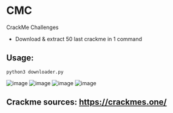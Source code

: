 # CMC
CrackMe Challenges
- Download & extract 50 last crackme in 1 command

## Usage:
`python3 downloader.py`

![image](https://github.com/Neotoxic-off/CMC/assets/44700383/d8389827-ef8f-4e2a-9f28-136ede4fcf93)
![image](https://github.com/Neotoxic-off/CMC/assets/44700383/7097c2a6-28b6-4892-a5e3-9ea027ca9f93)
![image](https://github.com/Neotoxic-off/CMC/assets/44700383/680bfe85-27f3-40fd-bf9a-9c6bfe5eb051)
![image](https://github.com/Neotoxic-off/CMC/assets/44700383/8e59b005-0437-4cdc-9b0e-ff909a9490a0)

## Crackme sources: https://crackmes.one/
